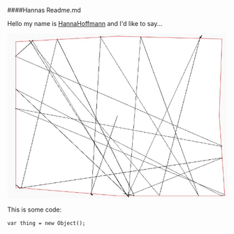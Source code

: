 ####Hannas Readme.md  

Hello my name is [HannaHoffmann](https://github.com/HannaHoffmann) and I'd like to say... 

![](images/lines-01.jpg)  

This is some code:  


	var thing = new Object();  

